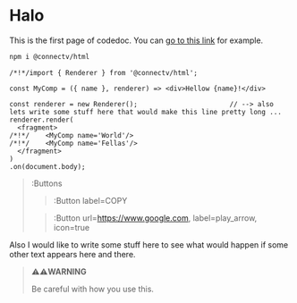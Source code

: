 # Halo

This is the first page of codedoc. You can [go to this link](https://www.google.com) for example.

```bash
npm i @connectv/html
```

```tsx
/*!*/import { Renderer } from '@connectv/html';

const MyComp = ({ name }, renderer) => <div>Hellow {name}!</div>

const renderer = new Renderer();                       // --> also lets write some stuff here that would make this line pretty long ...
renderer.render(
  <fragment>
/*!*/    <MyComp name='World'/>
/*!*/    <MyComp name='Fellas'/>
  </fragment>
)
.on(document.body);
```

> :Buttons
> > :Button label=COPY
>
> > :Button url=https://www.google.com, label=play_arrow, icon=true

Also I would like to write some stuff here to see what would happen if some other text appears here and there.

> ⚠️⚠️**WARNING**
>
> Be careful with how you use this.
